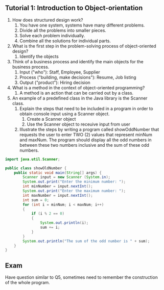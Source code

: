 ## Tutorial 1: Introduction to Object-orientation

1. How does structured design work?
   1. You have one system, systems have many different problems. 
   2. Divide all the problems into smaller pieces.
   3. Solve each problem individually.
   4. Combine all the solutions for individual parts.
2. What is the first step in the problem-solving process of object-oriented design?
   1. Identify the objects
3. Think of a business process and identify the main objects for the business process.
   1. Input ("who"): Staff, Employee, Supplier
   2. Process ("building, make decisions"): Resume, Job listing
   3. Output ("product"): Hiring decision
4. What is a method in the context of object-oriented programming?
   1. A method is an action that can be carried out by a class.
5. An example of a predefined class in the Java library is the Scanner class.
   1. Explain the steps that need to be included in a program in order to obtain console input using a Scanner object.
      1. Create a Scanner object
      2. Use the Scanner object to receuive input from user
   2. Illustrate the steps by writing a program called showOddNumber that requests the user to enter TWO (2) values that represent minNum and maxNum. The program should display all the odd numbers in between these two numbers inclusive and the sum of these odd numbers.

```java
import java.util.Scanner;

public class showOldNumber {
    public static void main(String[] args) {
        Scanner input = new Scanner (System.in);
        System.out.print("Enter the minimum number: ");
        int minNumber = input.nextInt();
        System.out.print("Enter the maximum number: ");
        int maxNumber = input.nextInt();
        int sum = 0;
        for (int i = minNum; i < maxNum; i++)
        {
            if (i % 2 == 0)
            {
                System.out.println(i);
                sum += i;
            }
        }
        System.out.println("The sum of the odd number is " + sum);
    }
}
```
## Exam

Have question similar to Q5, sometimes need to remember the construction of the whole program.